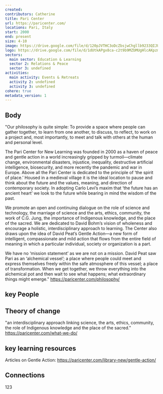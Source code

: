 ```yaml
---
created:
contributors: Catherine
title: Pari Center
url: https://paricenter.com/
locations: Pari, Italy
start: 2000
end: present
size: 4-10
image: https://drive.google.com/file/d/120pJVTHC3oDcZbsjwChgllb9233QIJUe/view?usp=drive_link
logo: https://drive.google.com/file/d/1dUtkAPgx8ca-c2t9b9MZbMUgHlcAKpzm/view?usp=drive_link
sectors:
  main sector: Education & Learning
  sector 2: Relations & Peace
  sector 3: undefined
activities: 
  main activity: Events & Retreats
  activity 2: undefined
  activity 3: undefined
cohere: true
metadata_version: 1
---
```



## Body

"Our philosophy is quite simple: To provide a space where people can gather together, to learn from one another, to discuss, to reflect, to work on a project and, most importantly, to meet and talk with others at the human and personal level.

The Pari Center for New Learning was founded in 2000 as a haven of peace and gentle action in a world increasingly gripped by turmoil—climate change, environmental disasters, injustice, inequality, destructive artificial intelligence, biosecurity, and more recently the pandemic and war in Europe. Above all the Pari Center is dedicated to the principle of ‘the spirit of place.’ Housed in a medieval village it is the ideal location to pause and think about the future and the values, meaning, and direction of contemporary society. In adopting Carlo Levi’s maxim that ‘the future has an ancient heart’ we look to the future while bearing in mind the wisdom of the past.

We promote an open and continuing dialogue on the role of science and technology, the marriage of science and the arts, ethics, community, the work of C.G. Jung, the importance of Indigenous knowledge, and the place of the sacred. We are dedicated to David Bohm’s vision of wholeness and encourage a holistic, interdisciplinary approach to learning. The Center also draws upon the idea of David Peat’s Gentle Action—a new form of intelligent, compassionate and mild action that flows from the entire field of meaning in which a particular individual, society or organization is a part.

We have no ‘mission statement’ as we are not on a mission. David Peat saw Pari as an ‘alchemical vessel’; a place where people could meet and express themselves freely within the safe atmosphere of this vessel; a place of transformation. When we get together, we throw everything into the alchemical pot and then wait to see what happens; what extraordinary things might emerge."
https://paricenter.com/philosophy/ 

## key People



## Theory of change

"an interdisciplinary approach linking science, the arts, ethics, community, the role of Indigenous knowledge and the place of the sacred."
https://paricenter.com/what-we-do/ 

## key learning resources

Articles on Gentle Action: https://paricenter.com/library-new/gentle-action/ 

## Connections

123

